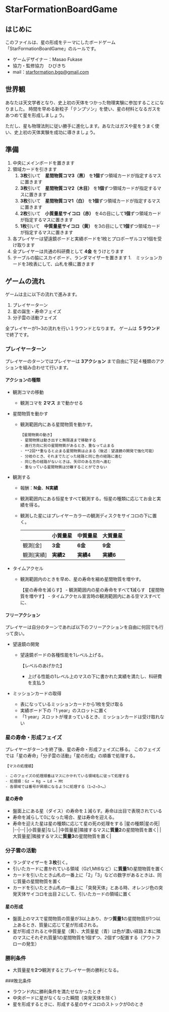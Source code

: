 # StarFormationBoardGame

## はじめに

このファイルは、星の形成をテーマにしたボードゲーム「StarFormationBoardGame」のルールです。

- ゲームデザイナー：Masao Fukase
- 協力・監修協力　ひびきち
- mail：<starformation.bgp@gmail.com>

## 世界観

あなたは天文学者となり、史上初の天体をつかった物理実験に参加することになりました。
時間を早める新粒子「テンプソン」を使い、星の材料となるガスをあつめて星を形成しましょう。

ただし、星も物理法則に従い勝手に進化します。あなたはガスや星をうまく使い、史上初の天体実験を成功に導きましょう。

## 準備

1. 中央にメインボードを置きます
1. 領域カードを引きます
   1. **3枚**引いて　**星間物質コマ3（黒）** を**1個**ずつ領域カードが指定するマスに置きます
   2. **3枚**引いて　**星間物質コマ2（木目）** を**1個**ずつ領域カードが指定するマスに置きます
   3. **3枚**引いて　**星間物質コマ1（白）** を**1個**ずつ領域カードが指定するマスに置きます
   4. **2枚**引いて　**小質量星サイコロ（赤）** を4の目にして**1個**ずつ領域カードが指定するマスに置きます
   5. **1枚**引いて　**中質量星サイコロ（黄）** を3の目にして**1個**ずつ領域カードが指定するマスに置きます
1. 各プレイヤーは望遠鏡ボードと実績ボードを1枚とプロポーザルコマ1個を受け取ります
1. 全プレイヤーは共通の科研費として **4金** をうけとります
1. テーブルの脇にスカイボード、ランダマイザーを置きます
1.　ミッションカードを3枚表にして、山札を横に置きます

## ゲームの流れ

ゲームは主に以下の流れで進みます。

1. プレイヤーターン
2. 星の誕生・寿命フェイズ
3. 分子雲の活動フェイズ

全プレイヤーが1~3の流れを行い１ラウンドとなります。
ゲームは **５ラウンド** で終了です。

### プレイヤーターン

プレイヤーのターンではプレイヤーは **3アクション** まで自由に下記４種類のアクションを組み合わせて行います。

#### アクションの種類

- 観測コマの移動
  - 観測コマを **2マス** まで動かせる
  
- 星間物質を動かす
  - 観測範囲内にある星間物質を動かす。

        【星間物質の動き】
        - 星間物質は動き出すと無限遠まで移動する
        - 進行方向に別の星間物質があるとき、重なって止まる
        - **2回**重なると止まる星間物質は止まる（後述：望遠鏡の開発で強化可能）
        - 分岐のとき、それまでたどった経路と同じ色の経路に進む
        - 同じ色の経路がないときは、矢印のある方向へ進む
        - 重なっている星間物質は分離することができない

- 観測する
  - 報酬：**N金**、**N実績**
  - 観測範囲内にある恒星をすべて観測する。恒星の種類に応じてお金と実績を得る。
  - 観測した星にはプレイヤーカラーの観測ディスクをサイコロの下に置く。

    ||小質量星|中質量星|大質量星|
    |--|--|--|--|
    |観測[金]|**3金**|**6金**|**9金**|
    |観測[実績]|**実績2**|**実績4**|**実績6**|

- タイムアクセル
  - 観測範囲内のときを早め、星の寿命を縮め星間物質を増やす。

      【星の寿命を減らす】
        - 観測範囲内の星の寿命をすべて**1**減らす
      【星間物質を増やす】
        - タイムアクセル宣言時の観測範囲内にある空マスすべてに、

#### フリーアクション

プレイヤーは自分のターンであれば以下のフリーアクションを自由に何回でも行って良い。

  - 望遠鏡の開発
    - 望遠鏡ボードの各種性能を1レベル上げる。

      【レベルのあげかた】
        - 上げる性能の1レベル上のマスの下に書かれた実績を満たし、科研費を支払う

  - ミッションカードの取得
    - 表になっているミッションカードから1枚を受け取る
    - 実績ボード下の「1 year」のスロットに置く
    - 「1 year」スロットが埋まっているとき、ミッションカードは受け取れない


### 星の寿命・形成フェイズ

プレイヤーがターンを終了後、星の寿命・形成フェイズに移る。
このフェイズでは「星の寿命」「分子雲の活動」「星の形成」の順番で処理する。

    【マスの処理順】

    - このフェイズの処理順番はマスにかかれている領域名に従って処理する
    - 処理順：Gz → Kg → Ld → Mt
    - 各領域では番号が昇順になるように処理する（1→2→3→…）

#### 星の寿命
- 盤面上にある星（ダイス）の寿命を１減らす。寿命は出目で表現されている
- 寿命を減らして0になった場合、星は寿命を迎える。
- 寿命を迎えた星は星の種類に応じて星の死の処理をする
    |星の種類|星の死|
    |--|--|
    |小質量星|なし|
    |中質量星|隣接するマスに**質量2**の星間物質を置く|
    |大質量星|隣接するマスに**質量3**の星間物質を置く|

### 分子雲の活動
- ランダマイザーを**３枚**引く。
- 引いたカードに書かれている領域（Gz1,Mt6など）に**質量1**の星間物質を置く
- カードを引いたとき山札の一番上に「2」「3」などの数字があるときは、同じ質量の星間物質を置く
- カードを引いたとき山札の一番上に「突発天体」とある時、オレンジ色の突発天体サイコロを出目２にして、引いたカードの領域に置く

#### 星の形成
- 盤面上のマスで星間物質の質量が3以上あり、かつ**質量1**の星間物質が1つ以上あるとき、質量に応じて星が形成される。
- 星が形成されると中質量星（黄）、大質量星（青）は色が濃い経路２本に隣のマスにそれぞれ質量1の星間物質を1個ずつ、2個ずつ配置する（アウトフローの発生）

### 勝利条件

- 大質量星を**2つ**観測するとプレイヤー側の勝利となる。

###敗北条件

- ラウンド内に勝利条件を満たせなかったとき
- 中央ボードに星がなくなった瞬間（突発天体を除く）
- 星を形成するときに、形成する星のサイコロのストックが0のとき